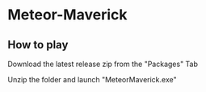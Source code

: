 # Meteor-Maverick

## How to play
Download the latest release zip from the "Packages" Tab

Unzip the folder and launch "MeteorMaverick.exe"
